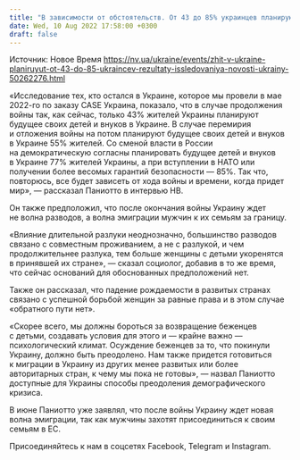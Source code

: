 ```yaml
---
title: "В зависимости от обстоятельств. От 43 до 85% украинцев планируют жизнь своих детей и внуков в Украине — гендиректор КМИСа"
date: Wed, 10 Aug 2022 17:58:00 +0300
draft: false
---
```

Источник: Новое Время https://nv.ua/ukraine/events/zhit-v-ukraine-planiruyut-ot-43-do-85-ukraincev-rezultaty-issledovaniya-novosti-ukrainy-50262276.html


«Исследование тех, кто остался в Украине, которое мы провели в мае 2022-го по заказу CASE Украина, показало, что в случае продолжения войны так, как сейчас, только 43% жителей Украины планируют будущее своих детей и внуков в Украине. В случае перемирия и отложения войны на потом планируют будущее своих детей и внуков в Украине 55% жителей. Со сменой власти в России на демократическую согласны планировать будущее детей и внуков в Украине 77% жителей Украины, а при вступлении в НАТО или получении более весомых гарантий безопасности — 85%. Так что, повторюсь, все будет зависеть от хода войны и времени, когда придет мир», — рассказал Паниотто в интервью НВ.

Он также предположил, что после окончания войны Украину ждет не волна разводов, а волна эмиграции мужчин к их семьям за границу.

«Влияние длительной разлуки неоднозначно, большинство разводов связано с совместным проживанием, а не с разлукой, и чем продолжительнее разлука, тем больше женщины с детьми укоренятся в принявшей их стране», — сказал социолог, добавив в то же время, что сейчас оснований для обоснованных предположений нет.

Также он рассказал, что падение рождаемости в развитых странах связано с успешной борьбой женщин за равные права и в этом случае «обратного пути нет».

«Скорее всего, мы должны бороться за возвращение беженцев с детьми, создавать условия для этого и — крайне важно — психологический климат. Осуждение беженцев за то, что покинули Украину, должно быть преодолено. Нам также придется готовиться к миграции в Украину из других менее развитых или более авторитарных стран, к чему мы пока не готовы», — назвал Паниотто доступные для Украины способы преодоления демографического кризиса.

В июне Паниотто уже заявлял, что после войны Украину ждет новая волна эмиграции, так как мужчины захотят присоединиться к своим семьям в ЕС.

Присоединяйтесь к нам в соцсетях Facebook, Telegram и Instagram.
